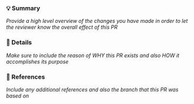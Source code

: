 ### 💡 Summary

_Provide a high level overview of the changes you have made in order to let the reviewer know the overall effect of this PR_

### 📝 Details

_Make sure to include the reason of WHY this PR exists and also HOW it accomplishes its purpose_

### 🔎 References

_Include any additional references and also the branch that this PR was based on_
